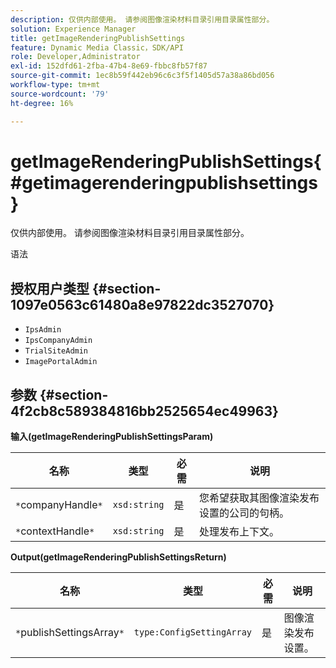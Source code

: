 ```yaml
---
description: 仅供内部使用。 请参阅图像渲染材料目录引用目录属性部分。
solution: Experience Manager
title: getImageRenderingPublishSettings
feature: Dynamic Media Classic，SDK/API
role: Developer,Administrator
exl-id: 152dfd61-2fba-47b4-8e69-fbbc8fb57f87
source-git-commit: 1ec8b59f442eb96c6c3f5f1405d57a38a86bd056
workflow-type: tm+mt
source-wordcount: '79'
ht-degree: 16%

---
```


# getImageRenderingPublishSettings{#getimagerenderingpublishsettings}

仅供内部使用。 请参阅图像渲染材料目录引用目录属性部分。

语法

## 授权用户类型 {#section-1097e0563c61480a8e97822dc3527070}

* `IpsAdmin`
* `IpsCompanyAdmin`
* `TrialSiteAdmin`
* `ImagePortalAdmin`

## 参数 {#section-4f2cb8c589384816bb2525654ec49963}

**输入(getImageRenderingPublishSettingsParam)**

| 名称 | 类型 | 必需 | 说明 |
|---|---|---|---|
| `*`companyHandle`*` | `xsd:string` | 是 | 您希望获取其图像渲染发布设置的公司的句柄。 |
| `*`contextHandle`*` | `xsd:string` | 是 | 处理发布上下文。 |

**Output(getImageRenderingPublishSettingsReturn)**

| 名称 | 类型 | 必需 | 说明 |
|---|---|---|---|
| `*`publishSettingsArray`*` | `type:ConfigSettingArray` | 是 | 图像渲染发布设置。 |
